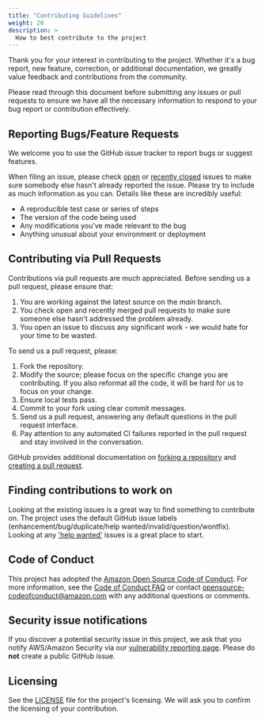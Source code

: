 ```yaml
---
title: "Contributing Guidelines"
weight: 20
description: >
  How to best contribute to the project
---
```


Thank you for your interest in contributing to the project. Whether it's
a bug report, new feature, correction, or additional documentation, we
greatly value feedback and contributions from the community.

Please read through this document before submitting any issues or pull
requests to ensure we have all the necessary information to respond 
to your bug report or contribution effectively.

## Reporting Bugs/Feature Requests

We welcome you to use the GitHub issue tracker to report bugs or suggest
features.

When filing an issue, please check
[open](https://github.com/aws/eks-anywhere/issues) or
[recently closed](https://github.com/aws/eks-anywhere/issues?q=is%3Aissue+is%3Aclosed)
issues to make sure somebody else hasn't already reported the issue. Please
try to include as much information as you can. Details like these are
incredibly useful:

* A reproducible test case or series of steps
* The version of the code being used
* Any modifications you've made relevant to the bug
* Anything unusual about your environment or deployment

## Contributing via Pull Requests
Contributions via pull requests are much appreciated. Before sending us a
pull request, please ensure that:

1. You are working against the latest source on the *main* branch.
2. You check open and recently merged pull requests to make sure
someone else hasn't addressed the problem already.
3. You open an issue to discuss any significant work - we would hate for your
time to be wasted.

To send us a pull request, please:

1. Fork the repository.
2. Modify the source; please focus on the specific change you are contributing.
If you also reformat all the code, it will be hard for us to focus on your change.
3. Ensure local tests pass.
4. Commit to your fork using clear commit messages.
5. Send us a pull request, answering any default questions in the pull request
interface.
6. Pay attention to any automated CI failures reported in the pull request
and stay involved in the conversation.

GitHub provides additional documentation on
[forking a repository](https://help.github.com/articles/fork-a-repo/) and
[creating a pull request](https://help.github.com/articles/creating-a-pull-request/).

## Finding contributions to work on
Looking at the existing issues is a great way to find something to contribute on.
The project uses the default GitHub issue labels
(enhancement/bug/duplicate/help wanted/invalid/question/wontfix). Looking at any
['help wanted'](https://github.com/aws/eks-anywhere/labels/help%20wanted)
issues is a great place to start.

## Code of Conduct
This project has adopted the
[Amazon Open Source Code of Conduct](https://aws.github.io/code-of-conduct).
For more information, see the
[Code of Conduct FAQ](https://aws.github.io/code-of-conduct-faq) or contact
opensource-codeofconduct@amazon.com with any additional questions or comments.

## Security issue notifications
If you discover a potential security issue in this project, we ask that you
notify AWS/Amazon Security via our
[vulnerability reporting page](http://aws.amazon.com/security/vulnerability-reporting/).
Please do **not** create a public GitHub issue.

## Licensing

See the
[LICENSE](https://github.com/aws/eks-anywhere/blob/main/LICENSE)
file for the project's licensing. We will ask you to confirm the licensing
of your contribution.
